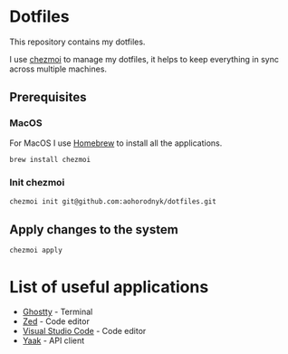 # Dotfiles

This repository contains my dotfiles.

I use [chezmoi](https://chezmoi.io/) to manage my dotfiles, it helps to keep everything in sync across multiple machines.

## Prerequisites

### MacOS

For MacOS I use [Homebrew](https://brew.sh/) to install all the applications.
```bash
brew install chezmoi
```

### Init chezmoi

```bash
chezmoi init git@github.com:aohorodnyk/dotfiles.git
```

## Apply changes to the system

```bash
chezmoi apply
```


# List of useful applications

- [Ghostty](https://ghostty.org/) - Terminal
- [Zed](https://zed.dev/) - Code editor
- [Visual Studio Code](https://code.visualstudio.com/) - Code editor
- [Yaak](https://yaak.app/) - API client
